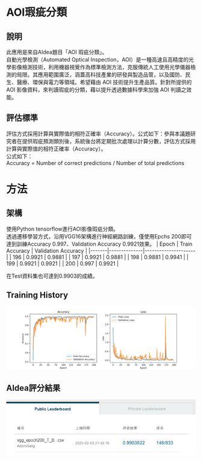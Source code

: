 # AOI瑕疵分類

## 說明
此應用是來自AIdea題目「AOI 瑕疵分類」。 <br>
自動光學檢測（Automated Optical Inspection，AOI）是一種高速且高精度的光學影像檢測技術，利用機器視覺作為標準檢測方法，克服傳統人工使用光學儀器檢測的局限。其應用範圍廣泛，涵蓋高科技產業的研發與製造品管，以及國防、民生、醫療、環保與電力等領域。希望藉由 AOI 技術提升生產品質。針對所提供的 AOI 影像資料，來判讀瑕疵的分類，藉以提升透過數據科學來加強 AOI 判讀之效能。

## 評估標準
評估方式採用計算與實際值的相符正確率（Accuracy）。公式如下：參與本議題研究者在提供瑕疵預測類別後，系統後台將定期批次處理以計算分數，評估方式採用計算與實際值的相符正確率（Accuracy）。<br>
公式如下： <br>
Accuracy = Number of correct predictions / Number of total predictions

# 方法
## 架構
使用Python tensorflow進行AOI影像瑕疵分類。 <br>
透過遷移學習方式，沿用VGG16架構進行神經網路訓練，僅使用Epchs 200即可達到訓練Accuracy
0.997、Validation Accuracy 0.9921效果。
| Epoch | Train Accuracy | Validation Accuracy |
|-------|--------------|---------------------|
| 196   | 0.9921       | 0.9881              |
| 197   | 0.9921       | 0.9881              |
| 198   | 0.9881       | 0.9941              |
| 199   | 0.9921       | 0.9921              |
| 200   | 0.997        | 0.9921              |

在Test資料集也可達到0.9903的成績。


## Training History

![This is an alt text.](/model/training_history.png "訓練過程")

## AIdea評分結果

![This is an alt text.](/model/AIdea評分.png "AIdea評分結果")

